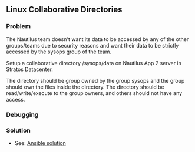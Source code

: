 ## Linux Collaborative Directories

### Problem

The Nautilus team doesn't want its data to be accessed by any of the other groups/teams due to security reasons and want their data to be strictly accessed by the sysops group of the team.

Setup a collaborative directory /sysops/data on Nautilus App 2 server in Stratos Datacenter.

The directory should be group owned by the group sysops and the group should own the files inside the directory. The directory should be read/write/execute to the group owners, and others should not have any access.

### Debugging

### Solution

- See: [Ansible solution](./solution.yaml)
